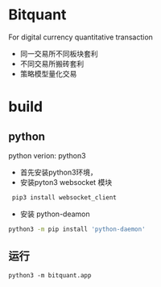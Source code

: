 # Bitquant
For digital currency quantitative transaction
* 同一交易所不同板块套利
* 不同交易所搬砖套利
* 策略模型量化交易

# build
## python
python verion: python3
* 首先安装python3环境，
* 安装pyton3 websocket 模块
```bash
 pip3 install websocket_client
```
* 安装 python-deamon
```bash
python3 -m pip install 'python-daemon'
```

## 运行
```
python3 -m bitquant.app
```